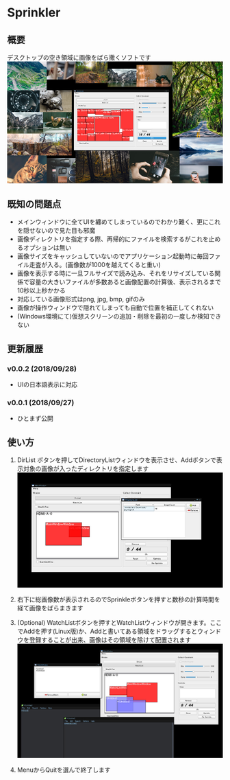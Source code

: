 # Sprinkler

## 概要
デスクトップの空き領域に画像をばら撒くソフトです
![](https://github.com/degarashi/sprinkler/blob/images/sprinkler_sc0.jpg)

## 既知の問題点
* メインウィンドウに全てUIを纏めてしまっているのでわかり難く、更にこれを隠せないので見た目も邪魔
* 画像ディレクトリを指定する際、再帰的にファイルを検索するがこれを止めるオプションは無い
* 画像サイズをキャッシュしていないのでアプリケーション起動時に毎回ファイル走査が入る。(画像数が1000を越えてくると重い)
* 画像を表示する時に一旦フルサイズで読み込み、それをリサイズしている関係で容量の大きいファイルが多数あると画像配置の計算後、表示されるまで10秒以上秒かかる
* 対応している画像形式はpng, jpg, bmp, gifのみ
* 画像が操作ウィンドウで隠れてしまっても自動で位置を補正してくれない
* (Windows環境にて)仮想スクリーンの追加・削除を最初の一度しか検知できない

## 更新履歴
### v0.0.2 (2018/09/28)
* UIの日本語表示に対応

### v0.0.1 (2018/09/27)
* ひとまず公開

## 使い方
1. DirList ボタンを押してDirectoryListウィンドウを表示させ、Addボタンで表示対象の画像が入ったディレクトリを指定します
![](https://github.com/degarashi/sprinkler/blob/images/sprinkler_sc2.jpg)

2. 右下に総画像数が表示されるのでSprinkleボタンを押すと数秒の計算時間を経て画像をばらまきます

3. (Optional) WatchListボタンを押すとWatchListウィンドウが開きます。ここでAddを押す(Linux版)か、Addと書いてある領域をドラッグするとウィンドウを登録することが出来、画像はその領域を除けて配置されます
![](https://github.com/degarashi/sprinkler/blob/images/sprinkler_sc1.jpg)

4. MenuからQuitを選んで終了します
